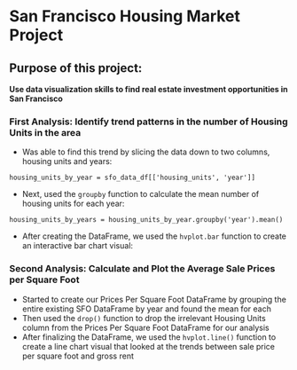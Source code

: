# San Francisco Housing Market Project

## Purpose of this project:

**Use data visualization skills to find real estate investment opportunities in San Francisco**

### First Analysis: Identify trend patterns in the number of Housing Units in the area

* Was able to find this trend by slicing the data down to two columns, housing units and years: 

`housing_units_by_year = sfo_data_df[['housing_units', 'year']]`

* Next, used the `groupby` function to calculate the mean number of housing units for each year:

`housing_units_by_years = housing_units_by_year.groupby('year').mean()`

* After creating the DataFrame, we used the `hvplot.bar` function to create an interactive bar chart visual:

### Second Analysis: Calculate and Plot the Average Sale Prices per Square Foot

* Started to create our Prices Per Square Foot DataFrame by grouping the entire existing SFO DataFrame by year and found the mean for each
* Then used the `drop()` function to drop the irrelevant Housing Units column from the Prices Per Square Foot DataFrame for our analysis
* After finalizing the DataFrame, we used the `hvplot.line()` function to create a line chart visual that looked at the trends between sale price per square foot and gross rent

